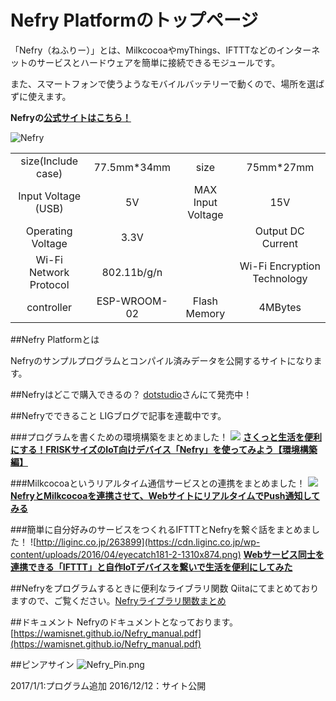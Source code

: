 ﻿
# Nefry Platformのトップページ
「Nefry（ねふりー）」とは、MilkcocoaやmyThings、IFTTTなどのインターネットのサービスとハードウェアを簡単に接続できるモジュールです。


また、スマートフォンで使うようなモバイルバッテリーで動くので、場所を選ばずに使えます。

**Nefryの[公式サイトはこちら！](https://nefry.studio/)**

![Nefry](https://qiita-image-store.s3.amazonaws.com/0/97208/95705e6e-e8e8-9f9d-6778-7de63860a01e.jpeg)

|||||
|:---:|:---:|:---:|:---:|
|size(Include case)|77.5mm*34mm|size|75mm*27mm|
|Input Voltage (USB)|5V|MAX Input Voltage|15V|
|Operating Voltage|3.3V||Output DC Current|1.5A|
|Wi-Fi Network Protocol|802.11b/g/n||Wi-Fi Encryption Technology|WEP/TKIP/AES|
|controller|ESP-WROOM-02|Flash Memory|4MBytes|

##Nefry Platformとは

Nefryのサンプルプログラムとコンパイル済みデータを公開するサイトになります。


##Nefryはどこで購入できるの？
[dotstudio](https://dotstud.io/projects/nefry-connect-internet/)さんにて発売中！


##Nefryでできること
LIGブログで記事を連載中です。

###プログラムを書くための環境構築をまとめました！
![](https://cdn.liginc.co.jp/wp-content/uploads/2016/07/20160728-nefry.png)
[**さくっと生活を便利にする！FRISKサイズのIoT向けデバイス「Nefry」を使ってみよう【環境構築編】**](https://liginc.co.jp/298161)


###Milkcocoaというリアルタイム通信サービスとの連携をまとめました！
![](https://cdn.liginc.co.jp/wp-content/uploads/2016/06/eyecatch_160608_03_m.png)
[**NefryとMilkcocoaを連携させて、WebサイトにリアルタイムでPush通知してみる**](http://liginc.co.jp/282918)


###簡単に自分好みのサービスをつくれるIFTTTとNefryを繋ぐ話をまとめました！
![http://liginc.co.jp/263899](https://cdn.liginc.co.jp/wp-content/uploads/2016/04/eyecatch181-2-1310x874.png)
[**Webサービス同士を連携できる「IFTTT」と自作IoTデバイスを繋いで生活を便利にしてみた**](http://liginc.co.jp/263899)


##Nefryをプログラムするときに便利なライブラリ関数
Qiitaにてまとめておりますので、ご覧ください。[Nefryライブラリ関数まとめ](http://qiita.com/wamisnet/private/e44812eb6d6fded7af26)

##ドキュメント
Nefryのドキュメントとなっております。[https://wamisnet.github.io/Nefry_manual.pdf](https://wamisnet.github.io/Nefry_manual.pdf)

##ピンアサイン
![Nefry_Pin.png](https://qiita-image-store.s3.amazonaws.com/0/97208/ba4a18a9-c793-bca0-5d3a-da47eea8ef71.png)

2017/1/1:プログラム追加
2016/12/12：サイト公開